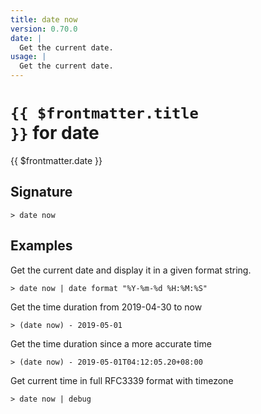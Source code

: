 ```yaml
---
title: date now
version: 0.70.0
date: |
  Get the current date.
usage: |
  Get the current date.
---
```


# <code>{{ $frontmatter.title }}</code> for date

<div class='command-title'>{{ $frontmatter.date }}</div>

## Signature

```> date now ```

## Examples

Get the current date and display it in a given format string.
```shell
> date now | date format "%Y-%m-%d %H:%M:%S"
```

Get the time duration from 2019-04-30 to now
```shell
> (date now) - 2019-05-01
```

Get the time duration since a more accurate time
```shell
> (date now) - 2019-05-01T04:12:05.20+08:00
```

Get current time in full RFC3339 format with timezone
```shell
> date now | debug
```
